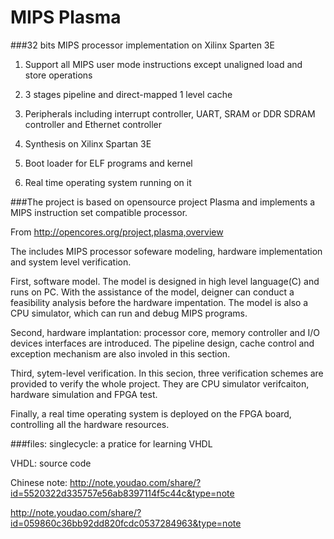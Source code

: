 MIPS Plasma
=====================================

###32 bits MIPS processor  implementation on Xilinx Sparten 3E

1. Support all MIPS user mode instructions except unaligned load and store operations

2. 3 stages pipeline and direct-mapped 1 level cache

3. Peripherals including interrupt controller, UART, SRAM or DDR SDRAM controller and Ethernet controller 

4. Synthesis on Xilinx Spartan 3E

5. Boot loader for ELF programs and kernel

6. Real time operating system running on it


###The project is based on opensource project Plasma and implements a MIPS instruction set compatible processor.

From http://opencores.org/project,plasma,overview

The includes MIPS processor sofeware modeling, hardware implementation and system level verification.

First, software model. The model is designed in high level language(C) and runs on PC. With the assistance of the model, deigner can conduct a feasibility analysis before the hardware impentation. The model is also a CPU simulator, which can run and debug MIPS programs. 

Second, hardware implantation: processor core, memory controller and I/O devices interfaces are introduced. The pipeline design, cache control and exception mechanism are also involed in this section.    

Third, sytem-level verification. In this secion, three verification schemes are provided to verify the whole project. They are CPU simulator verifcaiton, hardware simulation and FPGA test. 

Finally, a real time operating system is deployed on the FPGA board, controlling all the hardware resources.

###files:
singlecycle: a pratice for learning VHDL

VHDL: source code

Chinese note: 
http://note.youdao.com/share/?id=5520322d335757e56ab8397114f5c44c&type=note

http://note.youdao.com/share/?id=059860c36bb92dd820fcdc0537284963&type=note
